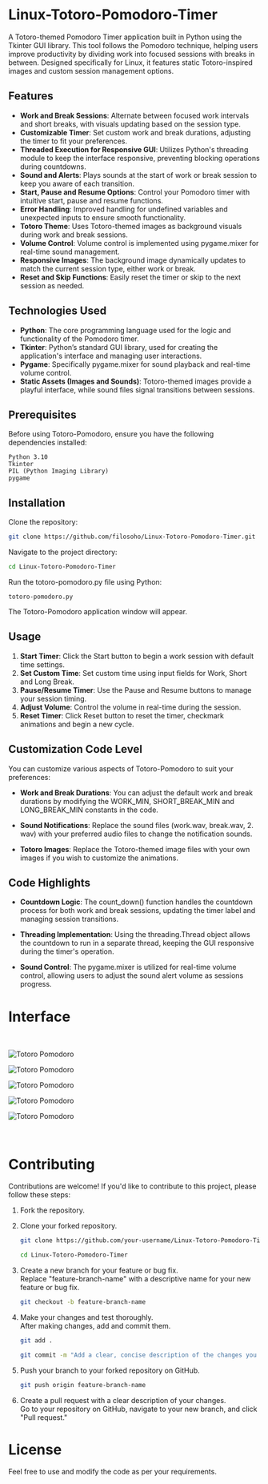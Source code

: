 # Linux-Totoro-Pomodoro-Timer

A Totoro-themed Pomodoro Timer application built in Python using the
Tkinter GUI library. This tool follows the Pomodoro technique, helping
users improve productivity by dividing work into focused sessions with
breaks in between. Designed specifically for Linux, it features static Totoro-inspired images and custom session management options.

## Features

- **Work and Break Sessions**: Alternate between focused work intervals and short breaks, with visuals updating based on the session type.
- **Customizable Timer**: Set custom work and break durations, adjusting the timer to fit your preferences.
- **Threaded Execution for Responsive GUI**:
Utilizes Python's threading module to keep the interface responsive, preventing blocking operations during countdowns.
- **Sound and Alerts**: Plays sounds at the start of work or 
  break session to keep you aware of each transition.
- **Start, Pause and Resume Options**: Control your Pomodoro timer with intuitive start, pause and resume functions.
- **Error Handling**: Improved handling for undefined variables and unexpected inputs to ensure smooth functionality.
- **Totoro Theme**: Uses Totoro-themed images as background visuals during work and break sessions.
- **Volume Control**: Volume control is implemented using pygame.mixer for real-time sound management.
- **Responsive Images**: The background image dynamically updates to match the current session type, either work or break.
- **Reset and Skip Functions**: Easily reset the timer or skip to the next session as needed.

## Technologies Used

- **Python**: The core programming language used for the logic and functionality of the Pomodoro timer.
- **Tkinter**: Python’s standard GUI library, used for creating the application's interface and managing user interactions.
- **Pygame**: Specifically pygame.mixer for sound playback and real-time volume control.
- **Static Assets (Images and Sounds)**: Totoro-themed images provide a 
  playful interface, while sound files signal transitions between sessions.

## Prerequisites

Before using Totoro-Pomodoro, ensure you have the following dependencies installed:

~~~
Python 3.10
Tkinter
PIL (Python Imaging Library)
pygame
~~~

## Installation
Clone the repository:

~~~bash
git clone https://github.com/filosoho/Linux-Totoro-Pomodoro-Timer.git
~~~

Navigate to the project directory:

~~~bash
cd Linux-Totoro-Pomodoro-Timer
~~~

Run the totoro-pomodoro.py file using Python:

~~~
totoro-pomodoro.py
~~~
The Totoro-Pomodoro application window will appear.

## Usage

1. **Start Timer**: Click the Start button to begin a work session with 
   default time settings.
2. **Set Custom Time**: Set custom time using input fields for Work, Short 
   and Long Break.
3. **Pause/Resume Timer**: Use the Pause and Resume buttons to manage your 
   session timing.
4. **Adjust Volume**: Control the volume in real-time during the session.
5. **Reset Timer**: Click Reset button to reset the timer, checkmark animations and begin a new cycle.

## Customization Code Level

You can customize various aspects of Totoro-Pomodoro to suit your preferences:

- **Work and Break Durations**: You can adjust the default work and break 
durations by 
modifying the WORK_MIN, SHORT_BREAK_MIN and LONG_BREAK_MIN constants in the code.

- **Sound Notifications**: Replace the sound files (work.wav, break.wav, 2.
  wav) with your preferred audio files to change the notification sounds.

- **Totoro Images**: Replace the Totoro-themed image files with your own 
  images if you wish to customize the animations.

## Code Highlights

- **Countdown Logic**: The count_down() function handles the countdown 
  process for both work and break sessions, updating the timer label and managing session transitions.

- **Threading Implementation**: Using the threading.Thread object allows 
  the countdown to run in a separate thread, keeping the GUI responsive during the timer's operation.

- **Sound Control**: The pygame.mixer is utilized for real-time volume 
  control, allowing users to adjust the sound alert volume as sessions progress.

# Interface

<br>

![Totoro Pomodoro](https://github.com/filosoho/Linux-Totoro-Pomodoro-Timer/blob/4b1252a1a70717aafe6039558458693c10ff71fd/totoro1.png)

![Totoro Pomodoro](https://github.com/filosoho/Linux-Totoro-Pomodoro-Timer/blob/4b1252a1a70717aafe6039558458693c10ff71fd/totoro2.png)

![Totoro Pomodoro](https://github.com/filosoho/Linux-Totoro-Pomodoro-Timer/blob/4b1252a1a70717aafe6039558458693c10ff71fd/totoro3.png)

![Totoro Pomodoro](https://github.com/filosoho/Linux-Totoro-Pomodoro-Timer/blob/4b1252a1a70717aafe6039558458693c10ff71fd/totoro4.png)

![Totoro Pomodoro](https://github.com/filosoho/Linux-Totoro-Pomodoro-Timer/blob/4b1252a1a70717aafe6039558458693c10ff71fd/totoro5.png)

<br>

# Contributing

Contributions are welcome! If you'd like to contribute to this project, please follow these steps:

1. Fork the repository. 
2. Clone your forked repository.
    ~~~bash
    git clone https://github.com/your-username/Linux-Totoro-Pomodoro-Timer.git
    ~~~
    ~~~bash
    cd Linux-Totoro-Pomodoro-Timer
    ~~~

3. Create a new branch for your feature or bug fix.  
Replace "feature-branch-name" with a descriptive name for your new feature or bug fix.
    ~~~bash
    git checkout -b feature-branch-name
    ~~~
4. Make your changes and test thoroughly.  
     After making changes, add and commit them.
    ~~~bash
    git add .
    ~~~
    ~~~bash
    git commit -m "Add a clear, concise description of the changes you made"
    ~~~
5. Push your branch to your forked repository on GitHub.
    ~~~bash
    git push origin feature-branch-name
    ~~~
6. Create a pull request with a clear description of your changes.  
    Go to your repository on GitHub, navigate to your new branch, and click "Pull request."

# License

Feel free to use and modify the code as per your requirements.
